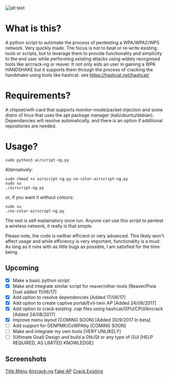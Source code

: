 ![alt text](https://goo.gl/wNmRxs)
# What is this?
A python script to automate the process of pentesting a WPA/WPA2/WPS network. Very quickly made. The focus is not to beat or re-write existing tools or scripts, but to leverage them to provide functionality and simplicity to the end user while performing existing attacks using widely recognised tools like aircrack-ng or reaver.
It not only aids an user in gaining a WPA HANDSHAKE but it supports them through the process of cracking the handshake using tools like hashcat. see https://hashcat.net/hashcat/

# Requirements?
A chipset/wifi-card that supports monitor-mode/packet-injection and some distro of linux that uses the apt package manager (kali/ubuntu/debian). Dependancies will resolve automatically, and there is an option if additional repositories are needed.

# Usage?
```
sudo python3 airscript-ng.py
```
Alternatively: 
```
sudo chmod +x airscript-ng.py no-color-airscript-ng.py
sudo su
./airscript-ng.py
```
or, if you want it without colours:
```
sudo su
./no-color-airscript-ng.py
```
The rest is self explainatory once run. Anyone can use this script to pentest a wireless network, it really is that simple.

Please note, the code is neither efficient or very advanced. This likely won't affect usage and while efficiency is very important, functionality is a must. As long as it runs with as little bugs as possible, I am satisfied for the time being. 

## Upcoming
- [x] Make a basic python script
- [x] Make and integrate similar script for reaver/other-tools [Reaver/Pixie Dust added 11/06/17]
- [x] Add option to resolve dependencies [Added 17/06/17]
- [x] Add option to create captive portal/Evil-twin AP [Added 24/08/2017]
- [x] Add option to crack existing *.cap* files using hashcat/GPU/CPU/Aircrack [Added 24/08/2017]
- [x] Improve menu layout [COMING SOON] [Added 30/9/2017 In beta]
- [ ] Add support for GENPMK/CoWPAtty [COMING SOON]
- [ ] Make and integrate my own tools [VERY UNLIKELY]
- [ ] (Ultimate Goal) Design and build a Gtk/Qt or any type of GUI [HELP REQUIRED, AS LIMITED KNOWLEDGE]

## Screenshots
[Title Menu](https://goo.gl/hMABZe)
[Aircrack-ng](https://goo.gl/8gqVHX)
[Fake AP](https://goo.gl/fDxzdZ)
[Crack Existing](https://goo.gl/y5f2zS)
